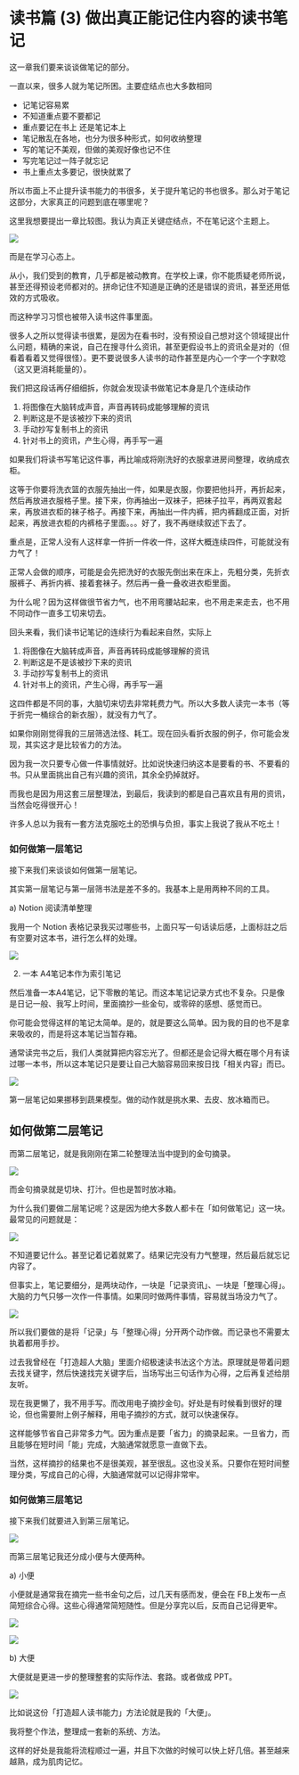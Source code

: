 # 读书篇 (3) 做出真正能记住内容的读书笔记

这一章我们要来谈谈做笔记的部分。

一直以来，很多人就为笔记所困。主要症结点也大多数相同

- 记笔记容易累
- 不知道重点要不要都记
- 重点要记在书上 还是笔记本上
- 笔记散乱在各地，也分为很多种形式，如何收纳整理
- 写的笔记不美观，但做的美观好像也记不住
- 写完笔记过一阵子就忘记
- 书上重点太多要记，很快就累了

所以市面上不止提升读书能力的书很多，关于提升笔记的书也很多。那么对于笔记这部分，大家真正的问题到底在哪里呢？

这里我想要提出一章比较图。我认为真正关键症结点，不在笔记这个主题上。

![](images/20211024112738.png)

而是在学习心态上。

从小，我们受到的教育，几乎都是被动教育。在学校上课，你不能质疑老师所说，甚至还得预设老师都对的。拼命记住不知道是正确的还是错误的资讯，甚至还用低效的方式吸收。

而这种学习习惯也被带入读书这件事里面。

很多人之所以觉得读书很累，是因为在看书时，没有预设自己想对这个领域提出什么问题，精确的来说，自己在搜寻什么资讯，甚至更假设书上的资讯全是对的（但看着看着又觉得很怪）。更不要说很多人读书的动作甚至是内心一个字一个字默唸（这又更消耗能量的）。

我们把这段话再仔细细拆，你就会发现读书做笔记本身是几个连续动作

1. 将图像在大脑转成声音，声音再转码成能够理解的资讯
2. 判断这是不是该被抄下来的资讯
3. 手动抄写复制书上的资讯
4. 针对书上的资讯，产生心得，再手写一遍

如果我们将读书写笔记这件事，再比喻成将刚洗好的衣服拿进房间整理，收纳成衣柜。

这等于你要将洗衣篮的衣服先抽出一件，如果是衣服，你要把他抖开，再折起来，然后再放进衣服格子里。接下来，你再抽出一双袜子，把袜子拉平，再两双套起来，再放进衣柜的袜子格子。再接下来，再抽出一件内裤，把内裤翻成正面，对折起来，再放进衣柜的内裤格子里面。。。好了，我不再继续叙述下去了。

重点是，正常人没有人这样拿一件折一件收一件，这样大概连续四件，可能就没有力气了！

正常人会做的顺序，可能是会先把洗好的衣服先倒出来在床上，先粗分类，先折衣服裤子、再折内裤、接着套袜子。然后再一叠一叠收进衣柜里面。

为什么呢？因为这样做很节省力气，也不用弯腰站起来，也不用走来走去，也不用不同动作一直多工切来切去。

回头来看，我们读书记笔记的连续行为看起来自然，实际上

1. 将图像在大脑转成声音，声音再转码成能够理解的资讯
2. 判断这是不是该被抄下来的资讯
3. 手动抄写复制书上的资讯
4. 针对书上的资讯，产生心得，再手写一遍

这四件都是不同的事，大脑切来切去非常耗费力气。所以大多数人读完一本书（等于折完一桶综合的新衣服），就没有力气了。

如果你刚刚觉得我的三层筛选法怪、耗工。现在回头看折衣服的例子，你可能会发现，其实这才是比较省力的方法。

因为我一次只要专心做一件事情就好。比如说快速归纳这本是要看的书、不要看的书。只从里面挑出自己有兴趣的资讯，其余全扔掉就好。

而我也是因为用这套三层整理法，到最后，我读到的都是自己喜欢且有用的资讯，当然会吃得很开心！

许多人总以为我有一套方法克服吃土的恐惧与负担，事实上我说了我从不吃土！

### 如何做第一层笔记

接下来我们来谈谈如何做第一层笔记。

其实第一层笔记与第一层筛书法是差不多的。我基本上是用两种不同的工具。

a) Notion 阅读清单整理

我用一个 Notion 表格记录我买过哪些书，上面只写一句话读后感，上面标註之后有空要对这本书，进行怎么样的处理。

![](images/20211024112759.png)

2) 一本 A4笔记本作为索引笔记

然后准备一本A4笔记，记下零散的笔记。而这本笔记记录方式也不复杂。只是像是日记一般、我写上时间，里面摘抄一些金句，或零碎的感想、感觉而已。

你可能会觉得这样的笔记太简单。是的，就是要这么简单。因为我的目的也不是拿来吸收的，而是将这本笔记当暂存箱。

通常读完书之后，我们人类就算把内容忘光了。但都还是会记得大概在哪个月有读过哪一本书，所以这本笔记只是要让自己大脑容易回来按日找「相关内容」而已。

![](images/20211024112810.png)

第一层笔记如果挪移到蔬果模型。做的动作就是挑水果、去皮、放冰箱而已。

## 如何做第二层笔记

而第二层笔记，就是我刚刚在第二轮整理法当中提到的金句摘录。

![](images/20211024112821.png)

而金句摘录就是切块、打汁。但也是暂时放冰箱。

为什么我们要做二层笔记呢？这是因为绝大多数人都卡在「如何做笔记」这一块。最常见的问题就是：

![](images/20211024112921.png)


不知道要记什么。甚至记着记着就累了。结果记完没有力气整理，然后最后就忘记内容了。

但事实上，笔记要细分，是两块动作，一块是「记录资讯」、一块是「整理心得」。大脑的力气只够一次作一件事情。如果同时做两件事情，容易就当场没力气了。

![](images/20211024112934.png)

所以我们要做的是将「记录」与「整理心得」分开两个动作做。而记录也不需要太执着都用手抄。

过去我曾经在「打造超人大脑」里面介绍极速读书法这个方法。原理就是带着问题去找关键字，然后快速找完关键字后，当场写出三句话作为心得，之后再复述给朋友听。

现在我更懒了，我不用手写。而改用电子摘抄金句。好处是有时候看到很好的理论，但也需要附上例子解释，用电子摘抄的方式，就可以快速保存。

这样能够节省自己非常多力气。因为重点是要「省力」的摘录起来。一旦省力，而且能够在短时间「能」完成，大脑通常就愿意一直做下去。

当然，这样摘抄的结果也不是很美观，甚至很乱。这也没关系。只要你在短时间整理分类，写成自己的心得，大脑通常就可以记得非常牢。

### 如何做第三层笔记

接下来我们就要进入到第三层笔记。

![](images/20211024112947.png)

而第三层笔记我还分成小便与大便两种。

a) 小便

小便就是通常我在摘完一些书金句之后，过几天有感而发，便会在 FB上发布一点简短综合心得。这些心得通常简短随性。但是分享完以后，反而自己记得更牢。

![](images/20211024112957.png)

![](images/20211024113009.png)

b) 大便

大便就是更进一步的整理整套的实际作法、套路。或者做成 PPT。

![](images/20211024113022.png)

比如说这份「打造超人读书能力」方法论就是我的「大便」。

我将整个作法，整理成一套新的系统、方法。

这样的好处是我能将流程顺过一遍，并且下次做的时候可以快上好几倍。甚至越来越熟，成为肌肉记忆。

